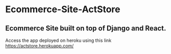# Ecommerce-Site-ActStore
## Ecommerce Site built on top of Django and React.
Access the app deployed on heroku using this link https://actstore.herokuapp.com/

